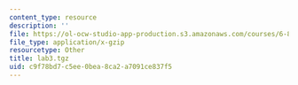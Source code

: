 ```yaml
---
content_type: resource
description: ''
file: https://ol-ocw-studio-app-production.s3.amazonaws.com/courses/6-824-distributed-computer-systems-engineering-spring-2006/c9f78bd7c5ee0bea8ca2a7091ce837f5_lab3.tgz
file_type: application/x-gzip
resourcetype: Other
title: lab3.tgz
uid: c9f78bd7-c5ee-0bea-8ca2-a7091ce837f5
---
```

